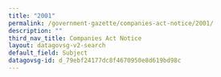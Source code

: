 ```yaml
---
title: "2001"
permalink: /government-gazette/companies-act-notice/2001/
description: ""
third_nav_title: Companies Act Notice
layout: datagovsg-v2-search
default_field: Subject
datagovsg-id: d_79ebf24177dc8f4670950e8d619bd98c
---
```

